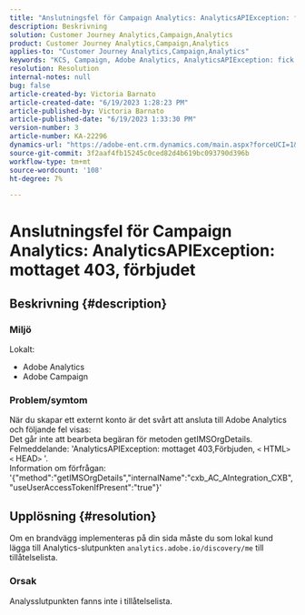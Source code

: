 ```yaml
---
title: "Anslutningsfel för Campaign Analytics: AnalyticsAPIException: fick 403, förbjuden"
description: Beskrivning
solution: Customer Journey Analytics,Campaign,Analytics
product: Customer Journey Analytics,Campaign,Analytics
applies-to: "Customer Journey Analytics,Campaign,Analytics"
keywords: "KCS, Campaign, Adobe Analytics, AnalyticsAPIException: fick 403, Ej tillåtet, fel, skapa externt konto"
resolution: Resolution
internal-notes: null
bug: false
article-created-by: Victoria Barnato
article-created-date: "6/19/2023 1:28:23 PM"
article-published-by: Victoria Barnato
article-published-date: "6/19/2023 1:33:30 PM"
version-number: 3
article-number: KA-22296
dynamics-url: "https://adobe-ent.crm.dynamics.com/main.aspx?forceUCI=1&pagetype=entityrecord&etn=knowledgearticle&id=7242a728-a50e-ee11-8f6d-6045bd006149"
source-git-commit: 3f2aaf4fb15245c0ced82d4b619bc093790d396b
workflow-type: tm+mt
source-wordcount: '108'
ht-degree: 7%

---
```


# Anslutningsfel för Campaign Analytics: AnalyticsAPIException: mottaget 403, förbjudet

## Beskrivning {#description}


### <b>Miljö</b>

Lokalt:

- Adobe Analytics
- Adobe Campaign


### Problem/symtom

När du skapar ett externt konto är det svårt att ansluta till Adobe Analytics och följande fel visas:
<br>Det går inte att bearbeta begäran för metoden getIMSOrgDetails. <br>Felmeddelande: &#39;AnalyticsAPIException: mottaget 403,Förbjuden, `<` HTML`>` `<` HEAD`>` &#39;. <br>Information om förfrågan: &#39;{&quot;method&quot;:&quot;getIMSOrgDetails&quot;,&quot;internalName&quot;:&quot;cxb_AC_AIntegration_CXB&quot;,&quot;useUserAccessTokenIfPresent&quot;:&quot;true&quot;}&#39;<br>

## Upplösning {#resolution}


Om en brandvägg implementeras på din sida måste du som lokal kund lägga till Analytics-slutpunkten `analytics.adobe.io/discovery/me` till tillåtelselista.

### Orsak

Analysslutpunkten fanns inte i tillåtelselista.
